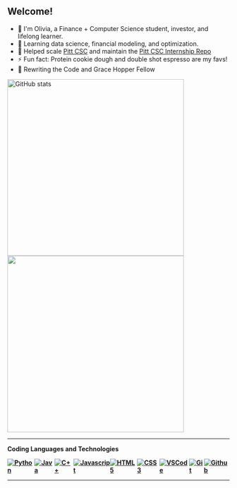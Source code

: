 
<b>Welcome!</b>
---

 - 🔭  I'm Olivia, a Finance + Computer Science student, investor, and lifelong learner.
 - 🌱  Learning data science, financial modeling, and optimization.
 - 🚀  Helped scale [Pitt CSC](https://pittcsc.org/) and maintain the [ Pitt CSC Internship Repo](https://github.com/pittcsc/Summer2023-Internships)
 - ⚡  Fun fact: Protein cookie dough and double shot espresso are my favs!
 - 🤍  Rewriting the Code and Grace Hopper Fellow
 
 <p align="left">
  <img src="https://github-readme-stats.vercel.app/api?username=owini&show_icons=true&hide=&count_private=true&title_color=0891b2&text_color=ffffff&icon_color=0891b2&bg_color=1c1917&hide_border=true&show_icons=true" alt="GitHub stats" width=400 />
  <img src="https://github-readme-streak-stats.herokuapp.com/?user=owini&stroke=ffffff&background=1c1917&ring=0891b2&fire=0891b2&currStreakNum=ffffff&currStreakLabel=0891b2&sideNums=ffffff&sideLabels=ffffff&dates=ffffff&hide_border=true" width=400  />
</p>
 

---

 <b>Coding Languages and Technologies<b>

<div style="display:flex", align="left">
  <a href="https://www.python.org/"><img alt="Python" src="https://img.shields.io/badge/Python-FFD43B?style=for-the-badge&logo=python&logoColor=blue"></a>
  <a href="https://dev.java/"><img alt="Java" src="https://img.shields.io/badge/Java-ED8B00?style=for-the-badge&logo=java&logoColor=white"></a>
  <a href="https://cplusplus.com/"><img alt="C++" src="https://img.shields.io/badge/C%2B%2B-00599C?style=for-the-badge&logo=c%2B%2B&logoColor=white"></a>
  <a href="https://www.javascript.com/"><img alt="Javascript" src="https://img.shields.io/badge/JavaScript-323330?style=for-the-badge&logo=javascript&logoColor=F7DF1E"></a>
  <a href="https://html.com/"><img alt="HTML5" src="https://img.shields.io/badge/html5%20-%23E34F26.svg?&style=for-the-badge&logo=html5&logoColor=white"/></a>
  <a href="https://developer.mozilla.org/en-US/docs/Web/CSS"><img alt="CSS3" src="https://img.shields.io/badge/css3%20-%231572B6.svg?&style=for-the-badge&logo=css3&logoColor=white"/></a>
  <a href="https://code.visualstudio.com/"><img alt="VSCode" src="https://img.shields.io/badge/VSCode-0078D4?style=for-the-badge&logo=visual%20studio%20code&logoColor=white"></a>
  <a href="https://git-scm.com/"><img alt="Git" src="https://img.shields.io/badge/GIT-E44C30?style=for-the-badge&logo=git&logoColor=white"></a>
  <a href="https://github.com/"><img alt="Github" src="https://img.shields.io/badge/GitHub-100000?style=for-the-badge&logo=github&logoColor=white"></a>
  
  
  

</div>

---

